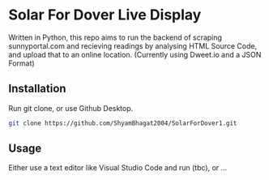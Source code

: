 # Solar For Dover Live Display
Written in Python, this repo aims to run the backend of scraping sunnyportal.com and recieving readings by analysing HTML Source Code, and upload that to an online location. (Currently using Dweet.io and a JSON Format)

## Installation

Run git clone, or use Github Desktop.

```bash
git clone https://github.com/ShyamBhagat2004/SolarForDover1.git
```

## Usage
Either use a text editor like Visual Studio Code and run (tbc), or ...
